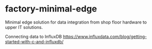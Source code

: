 # factory-minimal-edge
Minimal edge solution for data integration from shop floor hardware to upper IT solutions.

Connecting data to InfluxDB
https://www.influxdata.com/blog/getting-started-with-c-and-influxdb/